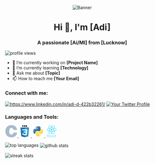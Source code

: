<p align="center">
  <img src="YOUR_BANNER_IMAGE_URL" alt="Banner">
</p>

<h1 align="center">Hi 👋, I'm [Adi]</h1>
<h3 align="center">A passionate [Ai/Ml] from [Lucknow]</h3>

<p align="left"> <img src="https://komarev.com/ghpvc/?username=YOUR_GITHUB_USERNAME&label=Profile%20views&color=0e75b6&style=flat" alt="profile views" /> </p>

- 🔭 I’m currently working on **[Project Name]**
- 🌱 I’m currently learning **[Technology]**
- 💬 Ask me about **[Topic]**
- 📫 How to reach me **[Your Email]**

<h3 align="left">Connect with me:</h3>
<p align="left">
<a href="https://linkedin.com/in/YOUR_LINKEDIN_USERNAME" target="blank"><img align="center" src="https://raw.githubusercontent.com/rahuldkjain/github-profile-readme-generator/master/src/images/icons/Social/linked-in-alt.svg" alt="https://www.linkedin.com/in/adi-d-422b32261/" height="30" width="40" /></a>
<a href="https://twitter.com/YOUR_TWITTER_USERNAME" target="blank"><img align="center" src="https://raw.githubusercontent.com/rahuldkjain/github-profile-readme-generator/master/src/images/icons/Social/twitter.svg" alt="Your Twitter Profile" height="30" width="40" /></a>
</p>

<h3 align="left">Languages and Tools:</h3>
<p align="left">
    <a href="https://www.cprogramming.com/" target="_blank" rel="noreferrer"> <img src="https://raw.githubusercontent.com/devicons/devicon/master/icons/c/c-original.svg" alt="c" width="40" height="40"/> </a>
    <a href="https://www.w3schools.com/css/" target="_blank" rel="noreferrer"> <img src="https://raw.githubusercontent.com/devicons/devicon/master/icons/css3/css3-original-wordmark.svg" alt="css3" width="40" height="40"/> </a>
    <a href="https://www.python.org" target="_blank" rel="noreferrer"> <img src="https://raw.githubusercontent.com/devicons/devicon/master/icons/python/python-original.svg" alt="python" width="40" height="40"/> </a>
    <a href="https://reactjs.org/" target="_blank" rel="noreferrer"> <img src="https://raw.githubusercontent.com/devicons/devicon/master/icons/react/react-original-wordmark.svg" alt="react" width="40" height="40"/> </a>
</p>

<p>
    <img align="left" src="https://github-readme-stats.vercel.app/api/top-langs?username=YOUR_GITHUB_USERNAME&show_icons=true&locale=en&layout=compact&theme=radical" alt="top languages" />
</p>

<p>
    &nbsp;<img align="center" src="https://github-readme-stats.vercel.app/api?username=YOUR_GITHUB_USERNAME&show_icons=true&locale=en&theme=radical" alt="github stats" />
</p>

<p>
    <img align="center" src="https://github-readme-streak-stats.herokuapp.com/?user=YOUR_GITHUB_USERNAME&theme=radical" alt="streak stats" />
</p>
